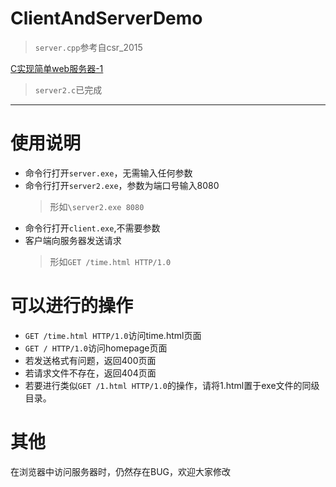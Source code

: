 # ClientAndServerDemo

>```server.cpp```参考自csr_2015 

[C实现简单web服务器-1](https://blog.csdn.net/u012291157/article/details/46391189)


>```server2.c```已完成

---
# 使用说明
+ 命令行打开```server.exe```，无需输入任何参数
+ 命令行打开```server2.exe```，参数为端口号输入8080
    >形如```\server2.exe 8080```
+ 命令行打开```client.exe```,不需要参数
+ 客户端向服务器发送请求
	>形如```GET /time.html HTTP/1.0```

# 可以进行的操作
+ ```GET /time.html HTTP/1.0```访问time.html页面
+ ```GET / HTTP/1.0```访问homepage页面
+ 若发送格式有问题，返回400页面
+ 若请求文件不存在，返回404页面
+ 若要进行类似```GET /1.html HTTP/1.0```的操作，请将1.html置于exe文件的同级目录。

# 其他
在浏览器中访问服务器时，仍然存在BUG，欢迎大家修改

